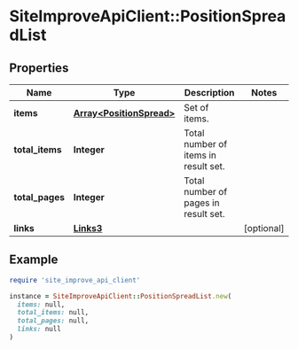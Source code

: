 # SiteImproveApiClient::PositionSpreadList

## Properties

| Name | Type | Description | Notes |
| ---- | ---- | ----------- | ----- |
| **items** | [**Array&lt;PositionSpread&gt;**](PositionSpread.md) | Set of items. |  |
| **total_items** | **Integer** | Total number of items in result set. |  |
| **total_pages** | **Integer** | Total number of pages in result set. |  |
| **links** | [**Links3**](Links3.md) |  | [optional] |

## Example

```ruby
require 'site_improve_api_client'

instance = SiteImproveApiClient::PositionSpreadList.new(
  items: null,
  total_items: null,
  total_pages: null,
  links: null
)
```


